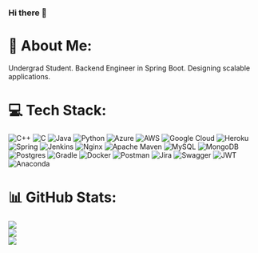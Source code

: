 ### Hi there 👋
# 💫 About Me:
Undergrad Student. Backend Engineer in Spring Boot. Designing scalable applications.


# 💻 Tech Stack:
![C++](https://img.shields.io/badge/c++-%2300599C.svg?style=plastic&logo=c%2B%2B&logoColor=white) ![C](https://img.shields.io/badge/c-%2300599C.svg?style=plastic&logo=c&logoColor=white) ![Java](https://img.shields.io/badge/java-%23ED8B00.svg?style=plastic&logo=java&logoColor=white) ![Python](https://img.shields.io/badge/python-3670A0?style=plastic&logo=python&logoColor=ffdd54) ![Azure](https://img.shields.io/badge/azure-%230072C6.svg?style=plastic&logo=azure-devops&logoColor=white) ![AWS](https://img.shields.io/badge/AWS-%23FF9900.svg?style=plastic&logo=amazon-aws&logoColor=white) ![Google Cloud](https://img.shields.io/badge/Google%20Cloud-%234285F4.svg?style=plastic&logo=google-cloud&logoColor=white) ![Heroku](https://img.shields.io/badge/heroku-%23430098.svg?style=plastic&logo=heroku&logoColor=white) ![Spring](https://img.shields.io/badge/spring-%236DB33F.svg?style=plastic&logo=spring&logoColor=white) ![Jenkins](https://img.shields.io/badge/jenkins-%232C5263.svg?style=plastic&logo=jenkins&logoColor=white) ![Nginx](https://img.shields.io/badge/nginx-%23009639.svg?style=plastic&logo=nginx&logoColor=white) ![Apache Maven](https://img.shields.io/badge/Apache%20Maven-C71A36?style=plastic&logo=Apache%20Maven&logoColor=white) ![MySQL](https://img.shields.io/badge/mysql-%2300f.svg?style=plastic&logo=mysql&logoColor=white) ![MongoDB](https://img.shields.io/badge/MongoDB-%234ea94b.svg?style=plastic&logo=mongodb&logoColor=white) ![Postgres](https://img.shields.io/badge/postgres-%23316192.svg?style=plastic&logo=postgresql&logoColor=white) ![Gradle](https://img.shields.io/badge/Gradle-02303A.svg?style=plastic&logo=Gradle&logoColor=white) ![Docker](https://img.shields.io/badge/docker-%230db7ed.svg?style=plastic&logo=docker&logoColor=white) ![Postman](https://img.shields.io/badge/Postman-FF6C37?style=plastic&logo=postman&logoColor=white) ![Jira](https://img.shields.io/badge/jira-%230A0FFF.svg?style=plastic&logo=jira&logoColor=white) ![Swagger](https://img.shields.io/badge/-Swagger-%23Clojure?style=plastic&logo=swagger&logoColor=white) ![JWT](https://img.shields.io/badge/JWT-black?style=plastic&logo=JSON%20web%20tokens) ![Anaconda](https://img.shields.io/badge/Anaconda-%2344A833.svg?style=plastic&logo=anaconda&logoColor=white)
# 📊 GitHub Stats:
![](https://github-readme-stats.vercel.app/api?username=nevinmathew&theme=calm&hide_border=false&include_all_commits=false&count_private=false)<br/>
![](https://github-readme-streak-stats.herokuapp.com/?user=nevinmathew&theme=calm&hide_border=false)<br/>
![](https://github-readme-stats.vercel.app/api/top-langs/?username=nevinmathew&theme=calm&hide_border=false&include_all_commits=false&count_private=false&layout=compact)

